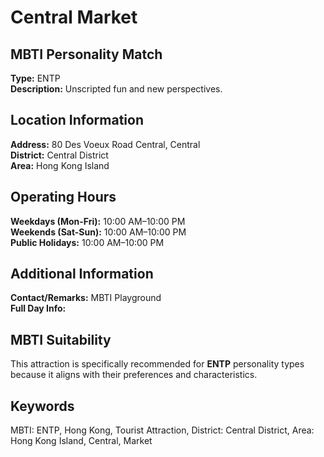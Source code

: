 # Central Market

## MBTI Personality Match
**Type:** ENTP  
**Description:** Unscripted fun and new perspectives.

## Location Information
**Address:** 80 Des Voeux Road Central, Central  
**District:** Central District  
**Area:** Hong Kong Island

## Operating Hours
**Weekdays (Mon-Fri):** 10:00 AM–10:00 PM  
**Weekends (Sat-Sun):** 10:00 AM–10:00 PM  
**Public Holidays:** 10:00 AM–10:00 PM

## Additional Information
**Contact/Remarks:** MBTI Playground  
**Full Day Info:** 

## MBTI Suitability
This attraction is specifically recommended for **ENTP** personality types because it aligns with their preferences and characteristics.

## Keywords
MBTI: ENTP, Hong Kong, Tourist Attraction, District: Central District, Area: Hong Kong Island, Central, Market
